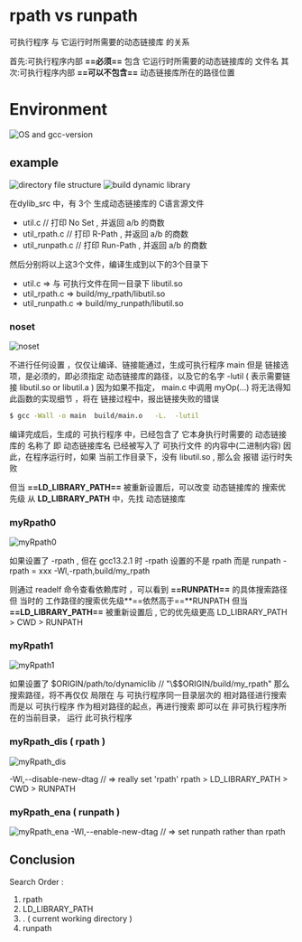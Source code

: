 # rpath vs runpath
可执行程序 与 它运行时所需要的动态链接库 的关系 

首先:可执行程序内部 **==必须==** 包含 它运行时所需要的动态链接库的 文件名
其次:可执行程序内部 **==可以不包含==** 动态链接库所在的路径位置

# Environment
![OS and gcc-version](OS_gccVersion.pn)


## example
![directory file structure](dir_structure.png)
![build dynamic library](dynamicLibraryBuild.png)

在dylib_src 中，有 3个 生成动态链接库的 C语言源文件
- util.c          // 打印 No Set ,   并返回 a/b 的商数
- util_rpath.c    // 打印 R-Path ,   并返回 a/b 的商数
- util_runpath.c  // 打印 Run-Path , 并返回 a/b 的商数

然后分别将以上这3个文件，编译生成到以下的3个目录下
- util.c          =>  与 可执行文件在同一目录下   libutil.so
- util_rpath.c    =>  build/my_rpath/libutil.so
- util_runpath.c  =>  build/my_runpath/libutil.so



### noset
![noset](noset_BuildRun.png)

  不进行任何设置 ，仅仅让编译、链接能通过，生成可执行程序  main
但是 链接选项，是必须的，即必须指定 动态链接库的路径，以及它的名字 -lutil ( 表示需要链接 libutil.so or libutil.a )
因为如果不指定， main.c 中调用 myOp(...) 将无法得知此函数的实现细节 ，将在 链接过程中，报出链接失败的错误

```bash
$ gcc -Wall -o main  build/main.o   -L.  -lutil
```

  编译完成后，生成的 可执行程序 中，已经包含了 它本身执行时需要的 动态链接库的 名称了
即 动态链接库名 已经被写入了 可执行文件 的内容中(二进制内容)
  因此，在程序运行时，如果 当前工作目录下，没有 libutil.so , 那么会 报错 运行时失败

但当 **==LD_LIBRARY_PATH==** 被重新设置后，可以改变 动态链接库的 搜索优先级
从 **LD_LIBRARY_PATH** 中，先找 动态链接库 



### myRpath0
![myRpath0](myRpath0_BuildRun.png)

如果设置了 -rpath , 但在 gcc13.2.1 时 -rpath 设置的不是 rpath 而是 runpath
-rpath = xxx
-Wl,-rpath,build/my_rpath

则通过 readelf 命令查看依赖库时 ，可以看到  **==RUNPATH==** 的具体搜索路径
但 当时的 工作路径的搜索优先级**==依然高于==**RUNPATH
但当 **==LD_LIBRARY_PATH==** 被重新设置后 , 它的优先级更高 
    LD_LIBRARY_PATH > CWD > RUNPATH



### myRpath1
![myRpath1](myRpath1_BuildRun.png)

如果设置了  $ORIGIN/path/to/dynamiclib   // "\$$ORIGIN/build/my_rpath"
那么搜索路径，将不再仅仅 局限在 与 可执行程序同一目录层次的 相对路径进行搜索
而是以  可执行程序 作为相对路径的起点，再进行搜索
即可以在 非可执行程序所在的当前目录， 运行 此可执行程序


### myRpath_dis ( rpath )
![myRpath_dis](myRpath_dis_BuildRun.png)

-Wl,--disable-new-dtag   //  =>  really set 'rpath'
    rpath > LD_LIBRARY_PATH > CWD > RUNPATH


### myRpath_ena ( runpath )
![myRpath_ena](myRunpath_ena.png)
-Wl,--enable-new-dtag   //  =>  set runpath   rather than   rpath





## Conclusion
Search Order : 
1. rpath
1. LD_LIBRARY_PATH
1. .                 ( current working directory )
1. runpath




